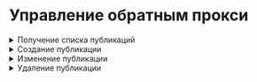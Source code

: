 # Управление обратным прокси

<details>
<summary>Получение списка публикаций</summary>

```
GET /reverse_proxy_backend/user_sites
```

**Ответ на успешный запрос:**

```json5
[
    {
    "id": "string",
    "enabled": "boolean",
    "dos_protection_enabled": "boolean",
    "is_internal": "boolean",
    "waf_profile": "string" | "null",
    "redirect_http_to_https": "boolean",
    "bind_remote_addr": "boolean",
    "site_type": "standard" | "owa",
    "domains_and_locations": ["string"],
    "target_schema": "http" | "https",
    "target_servers": ["string"],
    "target_path": "string",
    "comment": "string"
    },
  ...
]
```

* `id` - идентификатор публикации;
* `enabled` - публикация включена/выключена;
* `dos_protection_enabled` - защита от DoS включена/выключена;
* `is_internal` - опция **Внутренний севис Ideco NGFW** включена/выключена;
* `waf_profile` - профиль WAF, может быть `null`. Должен быть `null`, если это внутренний ресурс (почта, ЛК, веб-интерфейс), максимальная длина - 42 символа;
* `redirect_http_to_https` - опция  **Перенаправлять HTTP-запросы на HTTPS** включена/выключена;
* `bind_remote_addr` - опция **Передавать web-серверу реальный IP-адрес клиента** включена/выключена;
* `site_type` - тип публикации: **Стандартный** или **Outlook Web Access**;
* `domains_and_locations` - непустой список доменов или доменов с путями, которые открыты для внешнего доступа. Каждый элемент списка представляет собой строку: `<домен или ip>[/<путь>]`;
* `target_schema` - доступ к публичному локальному веб-серверу осуществляется по протоколу `HTTP` или `HTTPS`;
* `target_servers`- непустой список адресов публикуемого локального веб-сервера, адрес может быть: `<IP-адрес>`, `<IP-адрес:порт>`, `<доменное_имя>`, `<доменное_имя:порт>`. Если `is_internal=false`, то в списке адресов нельзя указывать локальный адрес сервера (`127.0.0.1` или `localhost`);
* `target_path` - путь на публикуемом локальном веб-сервере: либо пустая строка, либо обязан начинаться с символа `/`;
* `comment` - комментарий, максимальная длина - 255 символов, может быть пустым.

Если значение `is_internal=true`, то необходимо выбрать один из трех сервисов: личный кабинет пользователя, веб-интерфейс или почта. Для этого укажите фиксированные значения:

* `target_servers`:
  * ЛК - `127.0.0.1:13303`;
  * Веб-интерфейс - `127.0.0.1:8443`;
  * Почта - `127.0.0.1:11071`.
* `target_path`:
  * ЛК - `/`;
  * Веб-интерфейс - `/`;
  * Почта - `/webmail`.
* `target_schema` - `https`;
* `bind_remote_addr` - `false`;
* `site_type` - `standard`.

</details>

<details>
<summary>Создание публикации</summary>

```
POST /reverse_proxy_backend/user_sites
```

**Json-тело запроса:**:

```json5
[
    {
    "id": "string",
    "enabled": "boolean",
    "dos_protection_enabled": "boolean",
    "is_internal": "boolean",
    "waf_profile": "string" | "null",
    "redirect_http_to_https": "boolean",
    "bind_remote_addr": "boolean",
    "site_type": "standard" | "owa",
    "domains_and_locations": ["string"],
    "target_schema": "http" | "https",
    "target_servers": ["string"],
    "target_path": "string",
    "comment": "string"
    },
  ...
]
```

* `enabled` - публикация включена/выключена;
* `dos_protection_enabled` - защита от DoS включена/выключена;
* `is_internal` - опция **Внутренний севис Ideco NGFW** включена/выключена;
* `waf_profile` - профиль WAF, может быть `null`. Должен быть `null`, если это внутренний ресурс (почта, ЛК, веб-интерфейс), максимальная длина - 42 символа;
* `redirect_http_to_https` - опция  **Перенаправлять HTTP-запросы на HTTPS** включена/выключена;
* `bind_remote_addr` - опция **Передавать web-серверу реальный IP-адрес клиента** включена/выключена;
* `site_type` - тип публикации: **Стандартный** или **Outlook Web Access**;
* `domains_and_locations` - непустой список доменов или доменов с путями, которые открыты для внешнего доступа. Каждый элемент списка представляет собой строку: `<домен или ip>[/<путь>]`;
* `target_schema` - доступ к публичному локальному веб-серверу осуществляется по протоколу `HTTP` или `HTTPS`;
* `target_servers`- непустой список адресов публикуемого локального веб-сервера, адрес может быть: `<IP-адрес>`, `<IP-адрес:порт>`, `<доменное_имя>`, `<доменное_имя:порт>`. Если `is_internal=false`, то в списке адресов нельзя указывать локальный адрес сервера (`127.0.0.1` или `localhost`);
* `target_path` - путь на публикуемом локальном веб-сервере: либо пустая строка, либо обязан начинаться с символа `/`;
* `comment` - комментарий, максимальная длина - 255 символов, может быть пустым.

Если значение `is_internal=true`, то необходимо выбрать один из трех сервисов: личный кабинет пользователя, веб-интерфейс или почта. Для этого укажите фиксированные значения:

* `target_servers`:
  * ЛК - `127.0.0.1:13303`;
  * Веб-интерфейс - `127.0.0.1:8443`;
  * Почта - `127.0.0.1:11071`.
* `target_path`:
  * ЛК - `/`;
  * Веб-интерфейс - `/`;
  * Почта - `/webmail`.
* `target_schema` - `https`;
* `bind_remote_addr` - `false`;
* `site_type` - `standard`.

**Ответ на успешный запрос:**

```json5
{
  "id": "string"
}
```

* `id` - идентификатор публикации.

</details>

<details>
<summary>Изменение публикации</summary>

```
PATCH /reverse_proxy_backend/user_sites/<id публикации>
```

**Json-тело запроса:**:

```json5
[
    {
    "id": "string",
    "enabled": "boolean",
    "dos_protection_enabled": "boolean",
    "is_internal": "boolean",
    "waf_profile": "string" | "null",
    "redirect_http_to_https": "boolean",
    "bind_remote_addr": "boolean",
    "site_type": "standard" | "owa",
    "domains_and_locations": ["string"],
    "target_schema": "http" | "https",
    "target_servers": ["string"],
    "target_path": "string",
    "comment": "string"
    },
  ...
]
```

* `enabled` - публикация включена/выключена;
* `dos_protection_enabled` - защита от DoS включена/выключена;
* `is_internal` - опция **Внутренний севис Ideco NGFW** включена/выключена;
* `waf_profile` - профиль WAF, может быть `null`. Должен быть `null`, если это внутренний ресурс (почта, ЛК, веб-интерфейс), максимальная длина - 42 символа;
* `redirect_http_to_https` - опция  **Перенаправлять HTTP-запросы на HTTPS** включена/выключена;
* `bind_remote_addr` - опция **Передавать web-серверу реальный IP-адрес клиента** включена/выключена;
* `site_type` - тип публикации: **Стандартный** или **Outlook Web Access**;
* `domains_and_locations` - непустой список доменов или доменов с путями, которые открыты для внешнего доступа. Каждый элемент списка представляет собой строку: `<домен или ip>[/<путь>]`;
* `target_schema` - доступ к публичному локальному веб-серверу осуществляется по протоколу `HTTP` или `HTTPS`;
* `target_servers`- непустой список адресов публикуемого локального веб-сервера, адрес может быть: `<IP-адрес>`, `<IP-адрес:порт>`, `<доменное_имя>`, `<доменное_имя:порт>`. Если `is_internal=false`, то в списке адресов нельзя указывать локальный адрес сервера (`127.0.0.1` или `localhost`);
* `target_path` - путь на публикуемом локальном веб-сервере: либо пустая строка, либо обязан начинаться с символа `/`;
* `comment` - комментарий, максимальная длина - 255 символов, может быть пустым.

Если значение `is_internal=true`, то необходимо выбрать один из трех сервисов: личный кабинет пользователя, веб-интерфейс или почта. Для этого укажите фиксированные значения:

* `target_servers`:
  * ЛК - `127.0.0.1:13303`;
  * Веб-интерфейс - `127.0.0.1:8443`;
  * Почта - `127.0.0.1:11071`.
* `target_path`:
  * ЛК - `/`;
  * Веб-интерфейс - `/`;
  * Почта - `/webmail`.
* `target_schema` - `https`;
* `bind_remote_addr` - `false`;
* `site_type` - `standard`.

**Ответ на успешный запрос:** 200 ОК

</details>

<details>
<summary>Удаление публикации</summary>

```
DELETE /reverse_proxy_backend/user_sites/<id публикации>
```

**Ответ на успешный запрос:** 200 ОК

</details>
